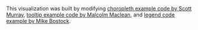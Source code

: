 This visualization was built by modifying [choropleth example code by Scott Murray](https://github.com/alignedleft/d3-book/blob/master/chapter_12/05_choropleth.html), [tooltip example code by Malcolm Maclean](http://www.d3noob.org/2013/01/adding-tooltips-to-d3js-graph.html), and [legend code example by Mike Bostock](http://bl.ocks.org/mbostock/3888852). 


<!DOCTYPE html>
<html lang="en">
<head>
	<title>US States & Agricultural Certifications</title>
<meta charset="utf-8">
<script src="http://d3js.org/d3.v3.min.js"></script>
<style type="text/css">
path:hover {
	fill-opacity: .7;
}
div.tooltip {
 	position: absolute;
	text-align: center;
	width: 300px;
	height: 800px;
	padding: 2px;
	font: 12px sans-serif;
	background: white;
	border: 0px;
	border-radius: 8px;
	/* pointer-events: none; */
}


body {
	font: 11px sans-serif;
}

.legend {
	position:absolute;
	left:800px;
	top:350px;
}

</style>
</head>
<body>
<script type="text/javascript">

//Width and height of map
var width = 960;
var height = 500;

// D3 Projection
var projection = d3.geo.albersUsa()
				   .translate([width/2, height/2])    // translate to center of screen
				   .scale([1000]);          // scale things down so see entire US

// Define path generator
var path = d3.geo.path()               // path generator that will convert GeoJSON to SVG paths
		  	 .projection(projection);  // tell path generator to use albersUsa projection


// Define linear scale for output
var color = d3.scale.linear()
			  .range(["rgb(213,222,217)","rgb(69,173,168)","rgb(84,36,55)","rgb(217,91,67)"]);

var legendText = ["Cities Lived", "States Lived", "States Visited", "Nada"];

//Create SVG element and append map to the SVG
var svg = d3.select("body")
			.append("svg")
			.attr("width", width)
			.attr("height", height);


// Append Div for tooltip to SVG
var div = d3.select("body")
		    .append("div")
    		.attr("class", "tooltip")
    		.style("opacity", 0);

var newEngland = ["Massachusetts", "Rhode Island", "Connecticut", "New Hampshire", "Vermont", "Maine", "New York", "Pennsylvania"];
var oeffa = ["Ohio", "Indiana", "Illinois", "Iowa", "Missouri", "Wisconsin", "Michigan", "Kentucky", "West Virginia", "Virginia", "New York", "Pennsylvania"]

var hoverText = function(d) {
	var text = ""
	for (i = 0; i < d.length; i++) {
		text = text + "<strong>Certification: " + d[i][0] + "</strong><br />" + "Link: <a href=\"" + d[i][2] + "\" target=\"_blank\">" + d[i][1] + "</a>" + "<br /> <br />"
	}
	console.log(text)
	return text
}

// Load in my states data!
d3.csv("redtomato.csv", function(data) {
color.domain([0,1,2,3]); // setting the range of the input data

// Load GeoJSON data and merge with states data
d3.json("us-states.json", function(json) {

// Loop through each state data value in the .csv file
for (var j = 0; j < json.features.length;j++) {
	var jsonState = json.features[j].properties.name;
	var certifications = []
	for (var i = 0; i < data.length; i++) {
		// Grab State Name
		var dataState = data[i]["Area of Coverage"].trim();

		// Grab data value
		var dataName = data[i]["Program"];

		var dataValue = data[i]["Link to Website"]
		var dataLink = data[i]["Real link"]
		if (dataState === jsonState) {
			certifications.push([dataName, dataValue, dataLink])
		}
		var temp = dataState.toLowerCase()
		if (temp == "national" || temp == "international" || temp == "north america" || temp == "u.s.a and canada") {
			certifications.push([dataName, dataValue, dataLink])
		}
		if (dataState == "New England") {
			if (newEngland.indexOf(jsonState) != -1) {
				certifications.push([dataName, dataValue, dataLink])
			}
		}
		if (dataName === "OEFFA Certification") {
			if (oeffa.indexOf(jsonState) != -1) {
				certifications.push([dataName, dataValue, dataLink])
			}
		}
	}
	json.features[j].properties.certs = certifications
}

// Bind the data to the SVG and create one path per GeoJSON feature
svg.selectAll("path")
	.data(json.features)
	.enter()
	.append("path")
	.attr("d", path)
	.style("stroke", "#fff")
	.style("stroke-width", "1")
	.style("fill", d3.color("steelblue") )
	.style("opacity", 0.85)
	.on("click", function(d) {
			div.transition()
            .duration(500)
            .style("opacity", 0);
			div.transition()
			.duration(500)
			.style("opacity", 1);
			div.style('pointer-events', 'visible');
			div.html( "<h2><br/>"+ d.properties.name +"</h2><br/>"+"<br/>"
            + hoverText(d.properties.certs))
						.style("left", (d3.event.pageX - 100) + "px")
						.style("top", (d3.event.pageY - 28) + "px");
		  d3.event.stopPropagation();
	});
});
d3.select('body').on('click', resetTooltip)

  function resetTooltip() {
    // reset tooltip state
    div.style('opacity', 0)
		div.text("")
		div.style('pointer-events', 'none')
    $(".tooltip1").hide()
  }

	});
</script>
</body>
</html>
